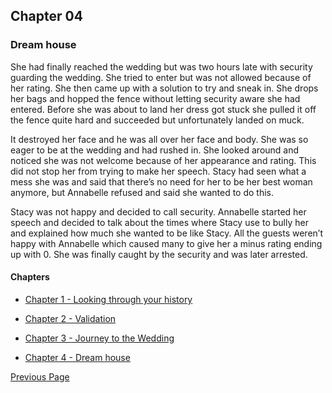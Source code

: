 ## Chapter 04

### Dream house

She had finally reached the wedding but was two hours late with security 
guarding the wedding. She tried to enter but was not allowed because of 
her rating. She then came up with a solution to try and sneak in. 
She drops her bags and hopped the fence without letting security aware 
she had entered. Before she was about to land her dress got stuck she 
pulled it off the fence quite hard and succeeded but unfortunately landed 
on muck. 

It destroyed her face and he was all over her face and body. 
She was so eager to be at the wedding and had rushed in. 
She looked around and noticed she was not welcome because of her appearance 
and rating. This did not stop her from trying to make her speech. 
Stacy had seen what a mess she was and said that there’s no need for 
her to be her best woman anymore, but Annabelle refused and said she 
wanted to do this. 

Stacy was not happy and decided to call security. 
Annabelle started her speech and decided to talk about the times where 
Stacy use to bully her and explained how much she wanted to be like Stacy. 
All the guests weren’t happy with Annabelle which caused many to give her a 
minus rating ending up with 0. She was finally caught by the security and 
was later arrested.

#### Chapters
- [Chapter 1 - Looking through your history](chapter01.md)

- [Chapter 2 - Validation](chapter02.md)

- [Chapter 3 - Journey to the Wedding](chapter03.md)

- [Chapter 4 - Dream house](chapter04.md)

[Previous Page](chapter03.md) 
